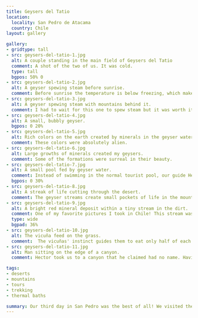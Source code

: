 ```yaml
---
title: Geysers del Tatio
location:
  locality: San Pedro de Atacama
  country: Chile
layout: gallery

gallery:
- gridtype: tall
- src: geysers-del-tatio-1.jpg
  alt: A couple standing in the main field of Geysers del Tatio
  comment: A shot of the two of us. It was cold.
  type: tall
  bgpos: 50% 0
- src: geysers-del-tatio-2.jpg
  alt: A geyser spewing steam before sunrise.
  comment: Before sunrise the temperature is below freezing, which makes for much more beautiful steam from the geysers.
- src: geysers-del-tatio-3.jpg
  alt: A geyser spewing steam with mountains behind it.
  comment: I had to wait for this one to spew steam but it was worth it.
- src: geysers-del-tatio-4.jpg
  alt: A small, bubbly geyser.
  bgpos: 0 20%
- src: geysers-del-tatio-5.jpg
  alt: Rich colors on the earth created by minerals in the geyser water.
  comment: These colors were absolutely alien.
- src: geysers-del-tatio-6.jpg
  alt: Large growths of minerals created my geysers.
  comment: Some of the formations were surreal in their beauty.
- src: geysers-del-tatio-7.jpg
  alt: A small pool fed by geyser water.
  comment: Instead of swimming in the normal tourist pool, our guide Hector took us to a remote spot that had a large stream of cold water also being fed by mineral-rich geyser water.
  bgpos: 0 30%
- src: geysers-del-tatio-8.jpg
  alt: A streak of life cutting through the desert.
  comment: The geyser streams create small pockets of life in the mountains.
- src: geysers-del-tatio-9.jpg
  alt: A bright red mineral deposit within a tiny stream in the dirt.
  comment: One of my favorite pictures I took in Chile! This stream was unbelievably vivid and alien-looking.
  type: wide
  bgpad: 36%
- src: geysers-del-tatio-10.jpg
  alt: The vicuña feed on the grass.
  comment:  The vicuñas' instinct guides them to eat only half of each plant, so that it can grow back and replentish their food supply sustainably.
- src: geysers-del-tatio-11.jpg
  alt: Man sitting on the edge of a canyon.
  comment: Hector took us to a canyon that he claimed had no name. Having lived in Arizona for 10 years he was fond of the Grand Canyon, and had named this canyon in its honor.

tags:
- deserts
- mountains
- tours
- trekking
- thermal baths

summary: Our third day in San Pedro was the best of all! We visited the Geysers del Tatio, an extremely active area of geysers high up in the mountains.
---
```

